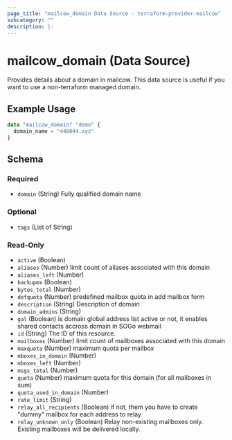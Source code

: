 ```yaml
---
page_title: "mailcow_domain Data Source - terraform-provider-mailcow"
subcategory: ""
description: |-
---
```


# mailcow_domain (Data Source)

Provides details about a domain in mailcow. This data source is useful if you want to use a non-terraform managed domain.

## Example Usage
```terraform
data "mailcow_domain" "demo" {
  domain_name = "440044.xyz"
}
```

<!-- schema generated by tfplugindocs -->
## Schema

### Required

- `domain` (String) Fully qualified domain name

### Optional

- `tags` (List of String)

### Read-Only

- `active` (Boolean)
- `aliases` (Number) limit count of aliases associated with this domain
- `aliases_left` (Number)
- `backupmx` (Boolean)
- `bytes_total` (Number)
- `defquota` (Number) predefined mailbox quota in add mailbox form
- `description` (String) Description of domain
- `domain_admins` (String)
- `gal` (Boolean) is domain global address list active or not, it enables shared contacts accross domain in SOGo webmail
- `id` (String) The ID of this resource.
- `mailboxes` (Number) limit count of mailboxes associated with this domain
- `maxquota` (Number) maximum quota per mailbox
- `mboxes_in_domain` (Number)
- `mboxes_left` (Number)
- `msgs_total` (Number)
- `quota` (Number) maximum quota for this domain (for all mailboxes in sum)
- `quota_used_in_domain` (Number)
- `rate_limit` (String)
- `relay_all_recipients` (Boolean) if not, them you have to create "dummy" mailbox for each address to relay
- `relay_unknown_only` (Boolean) Relay non-existing mailboxes only. Existing mailboxes will be delivered locally.
